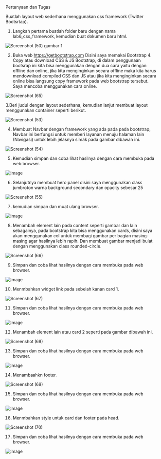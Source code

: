 Pertanyaan dan Tugas

Buatlah layout web sederhana menggunakan css framework (Twitter Bootsrtap).

1. Langkah pertama buatlah folder baru dengan nama lab6_css_framework, kemudian buat dokumen baru html.

![Screenshot (50) gambar 1](https://user-images.githubusercontent.com/103243638/164944742-8654219c-6132-417f-9dfe-504b885423be.jpg)

2. Buka web https://getbootstrap.com Disini saya memakai Bootstrap 4. Copy atau download CSS & JS Bootstrap, di dalam penggunaan bootsrap ini kita bisa menggunakan dengan dua cara yaitu dengan offline dan online, jika kita menginginkan secara offline maka kita harus mendownload compiled CSS dan JS atau jika kita menginginkan secara online bisa langsung copy framework pada web bootstrap tersebut. Saya mencoba menggunakan cara online.

![Screenshot (65)](https://user-images.githubusercontent.com/103243638/164944943-c0ef5b35-6cd0-4bec-8418-ce362fb649c2.png)

3.Beri judul dengan layout sederhana, kemudian lanjut membuat layout menggunakan container seperti berikut.

![Screenshot (53)](https://user-images.githubusercontent.com/103243638/164945017-e77aa1b1-dfea-4f62-8528-edefbb5d7adb.png)

4. Membuat Navbar dengan framework yang ada pada pada bootstrap, Navbar ini berfungsi untuk memberi layanan menuju halaman lain (Navigasi) untuk lebih jelasnya simak pada gambar dibawah ini.

![Screenshot (54)](https://user-images.githubusercontent.com/103243638/164945166-b461fbc9-7946-4a9b-9698-15e091704ddc.png)

5. Kemudian simpan dan coba lihat hasilnya dengan cara membuka pada web browser.

![image](https://user-images.githubusercontent.com/103243638/164945539-75af0ef1-97ed-4f2e-9b85-f34ac0107e51.png)

6. Selanjutnya membuat hero panel disini saya menggunakan class jumbroton warna background secondary dan opacity sebesar 25

![Screenshot (55)](https://user-images.githubusercontent.com/103243638/164958114-eb06caa9-cb47-4e97-8efe-d113f6024aee.png)

7. kemudian simpan dan muat ulang browser.

![image](https://user-images.githubusercontent.com/103243638/164958138-2ae146f5-8291-4f48-8d89-4b240ce8c969.png)

8. Menambah element lain pada content seperti gambar dan lain sebagainya, pada bootstrap kita bisa menggunakan cards, disini saya akan menggunakan col untuk membagi gambar per bagian masing-masing agar hasilnya lebih rapih. Dan membuat gambar menjadi bulat dengan menggunakan class rounded-circle.

![Screenshot (66)](https://user-images.githubusercontent.com/103243638/164958282-0695c86c-d8e8-4d7d-aecd-e761400d0156.png)

9. Simpan dan coba lihat hasilnya dengan cara membuka pada web browser.

![image](https://user-images.githubusercontent.com/103243638/164958295-4a7827d6-8312-42bb-9242-3146eaac76a9.png)

10. Menmbahkan widget link pada sebelah kanan card 1.

![Screenshot (67)](https://user-images.githubusercontent.com/103243638/164958422-6268bdb6-8fa6-45a6-990c-167021ef4462.png)

11. Simpan dan coba lihat hasilnya dengan cara membuka pada web browser.

![image](https://user-images.githubusercontent.com/103243638/164958443-64dcf415-86b3-4669-a5a3-c0dbbde01896.png)

12. Menambah element lain atau card 2 seperti pada gambar dibawah ini.

![Screenshot (68)](https://user-images.githubusercontent.com/103243638/164958475-450c5f9e-7668-4e1f-abe2-a010043a9f6b.png)

13. Simpan dan coba lihat hasilnya dengan cara membuka pada web browser.

![image](https://user-images.githubusercontent.com/103243638/164958499-41e30e3d-9a2c-4dcc-a9df-b48fcdaf5172.png)

14. Menambaahkn footer.

![Screenshot (69)](https://user-images.githubusercontent.com/103243638/164958581-83a4727a-2de0-4318-9637-1b63adeb6ac0.png)

15. Simpan dan coba lihat hasilnya dengan cara membuka pada web browser.

![image](https://user-images.githubusercontent.com/103243638/164958608-8905ca18-8731-4002-9697-0651b6ef7614.png)

16. Menmbahkan style untuk card dan footer pada head.

![Screenshot (70)](https://user-images.githubusercontent.com/103243638/164958654-b3a5e399-493c-40af-b4f4-4f6d07c5d390.png)

17. Simpan dan coba lihat hasilnya dengan cara membuka pada web browser.

![image](https://user-images.githubusercontent.com/103243638/164958684-b2260ec4-3966-4fe2-9cdd-337c6ee020da.png)



